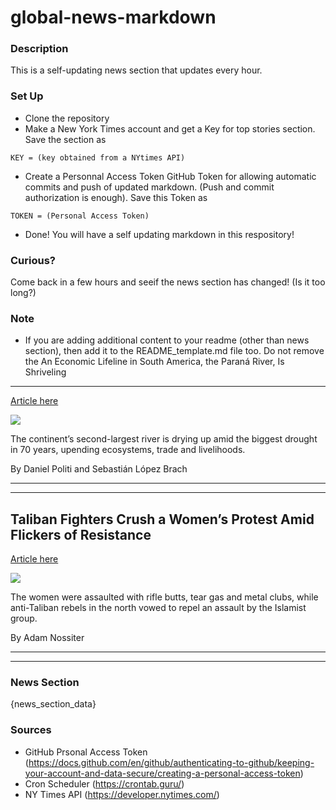 # global-news-markdown

### Description 
This is a self-updating news section that updates every hour.

### Set Up 
* Clone the repository
* Make a New York Times account and get a Key for top stories section. Save the section as 
 ```
 KEY = (key obtained from a NYtimes API)
 ```
*  Create a Personnal Access Token GitHub Token for allowing automatic commits and push of updated markdown. (Push and commit authorization is enough). Save this Token as 
```
TOKEN = (Personal Access Token)
```
* Done! You will have a self updating markdown in this respository!

### Curious?
Come back in a few hours and seeif the news section has changed! (Is it too long?)

### Note
* If you are adding additional content to your readme (other than news section), then add it to the README_template.md file too. Do not remove the An Economic Lifeline in South America, the Paraná River, Is Shriveling
----------------------------------------------------------------------

[Article here](https://www.nytimes.com/2021/09/04/world/americas/drought-argentina-parana-river.html)

[![](https://static01.nyt.com/images/2021/09/04/world/04Argentina-Drought/04Argentina-Drought-superJumbo.jpg)](https://www.nytimes.com/2021/09/04/world/americas/drought-argentina-parana-river.html)

The continent’s second-largest river is drying up amid the biggest drought in 70 years, upending ecosystems, trade and livelihoods.

By Daniel Politi and Sebastián López Brach

* * *

* * *

Taliban Fighters Crush a Women’s Protest Amid Flickers of Resistance
--------------------------------------------------------------------

[Article here](https://www.nytimes.com/2021/09/04/world/asia/taliban-women-protest-afghanistan-panjshir.html)

[![](https://static01.nyt.com/images/2021/09/04/world/04afghanistan1/merlin_194184528_79088525-ce75-41d6-b932-e5483addd9ac-superJumbo.jpg)](https://www.nytimes.com/2021/09/04/world/asia/taliban-women-protest-afghanistan-panjshir.html)

The women were assaulted with rifle butts, tear gas and metal clubs, while anti-Taliban rebels in the north vowed to repel an assault by the Islamist group.

By Adam Nossiter

* * *

* * *

### News Section 
{news_section_data}


### Sources 
* GitHub Prsonal Access Token (https://docs.github.com/en/github/authenticating-to-github/keeping-your-account-and-data-secure/creating-a-personal-access-token)
* Cron Scheduler (https://crontab.guru/)
* NY Times API (https://developer.nytimes.com/)
